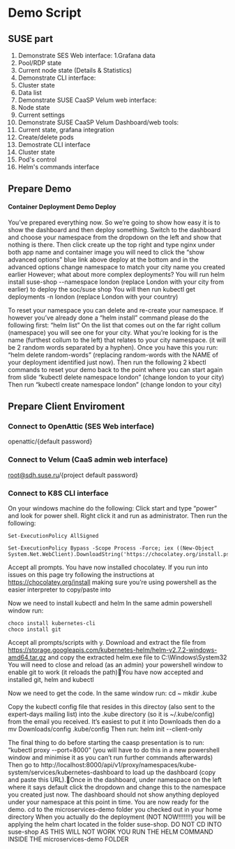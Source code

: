 # Demo Script
## SUSE part
1. Demonstrate SES Web interface:
 1.Grafana data
 2. Pool/RDP state
 3. Current node state (Details & Statistics)
2. Demonstrate CLI interface:
 1. Cluster state
 2. Data list
3. Demonstrate SUSE CaaSP Velum web interface:
 1. Node state
 2. Current settings
4. Demonstrate SUSE CaaSP Velum Dashboard/web tools:
 1. Current state, grafana integration
 2. Create/delete pods
3. Demostrate CLI interface
 1. Cluster state
 2. Pod's control
 3. Helm's commands interface

## Prepare Demo

#### Container Deployment Demo Deploy

You’ve prepared everything now. So we’re going to show how easy it is to show the dashboard and then deploy something.
Switch to the dashboard and choose your namespace from the dropdown on the left and show that nothing is there.
Then click create up the top right and type nginx under both app name and container image you will need to click the “show advanced options” blue link above deploy at the bottom and in the advanced options change namespace to match your city name you created earlier
However; what about more complex deployments?
You will run helm install suse-shop --namespace london (replace London with your city from earlier) to deploy the soc/suse shop
You will then run kubectl get deployments -n london (replace London with your country)

To reset your namespace you can delete and re-create your namespace.
If however you’ve already done a “helm install” command please do the following first:
“helm list”
On the list that comes out on the far right collum (namespace) you will see one for your city. What you’re looking for is the name (furthest collum to the left) that relates to your city namespace. (it will be 2 random words separated by a hyphen). Once you have this you run:
“helm delete random-words” (replacing random-words with the NAME of your deployment identified just now). Then run the following 2 kbectl commands to reset your demo back to the point where you can start again from slide 
“kubectl delete namespace london” (change london to your city)
Then run
“kubectl create namespace london” (change london to your city)

## Prepare Client Enviroment

### Connect to OpenAttic (SES Web interface)
openattic/{default password}

### Connect to Velum (CaaS admin web interface)
root@sdh.suse.ru/{project default password}

### Connect to K8S CLI interface
On your windows machine do the following:
Click start and type “power” and look for power shell. Right click it and run as administrator.
Then run the following:
```pshell
Set-ExecutionPolicy AllSigned 

Set-ExecutionPolicy Bypass -Scope Process -Force; iex ((New-Object System.Net.WebClient).DownloadString('https://chocolatey.org/install.ps1'))
```
Accept all prompts. You have now installed chocolatey. If you run into issues on this page try following the instructions at https://chocolatey.org/install making sure you’re using powershell as the easier interpreter to copy/paste into

Now we need to install kubectl and helm
In the same admin powershell window run:
```pshell
choco install kubernetes-cli
choco install git
```
Accept all prompts/scripts with y.
Download and extract the file from https://storage.googleapis.com/kubernetes-helm/helm-v2.7.2-windows-amd64.tar.gz and copy the extracted helm.exe file to C:\Windows\System32
You will need to close and reload (as an admin) your powershell window to enable git to work (it reloads the path)You have now accepted and installed git, helm and kubectl

Now we need to get the code. In the same window run:
cd ~
mkdir .kube

Copy the kubectl config file that resides in this directoy (also sent to the expert-days mailing list) into the .kube directory (so it is ~/.kube/config) from the email you received. It’s easiest to put it into Downloads then do a mv Downloads/config .kube/config Then run:
helm init --client-only

The final thing to do before starting the caasp presentation is to run:
“kubectl proxy --port=8000”
(you will have to do this in a new powershell window and minimise it as you can’t run further commands afterwards)
Then go to http://localhost:8000/api/v1/proxy/namespaces/kube-system/services/kubernetes-dashboard to load up the dashboard (copy and paste this URL).Once in the dashboard, under namespace on the left where it says default click the dropdown and change this to the namespace you created just now. The dashboard should not show anything deployed under your namespace at this point in time.
You are now ready for the demo.
cd to the microservices-demo folder you checked out in your home directory
When you actually do the deployment (NOT NOW!!!!!!!) you will be applying the helm chart located in the folder suse-shop. DO NOT CD INTO suse-shop AS THIS WILL NOT WORK YOU RUN THE HELM COMMAND INSIDE THE microservices-demo FOLDER



